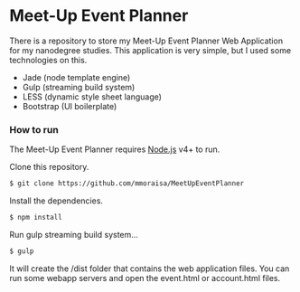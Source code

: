 # Meet-Up Event Planner

There is a repository to store my Meet-Up Event Planner Web Application for my nanodegree studies. This application is very simple, but I used some technologies on this.

  - Jade (node template engine)
  - Gulp (streaming build system)
  - LESS (dynamic style sheet language)
  - Bootstrap (UI boilerplate)

### How to run

The Meet-Up Event Planner requires [Node.js](https://nodejs.org/) v4+ to run.

Clone this repository.

```sh
$ git clone https://github.com/mmoraisa/MeetUpEventPlanner
```

Install the dependencies.

```sh
$ npm install
```

Run gulp streaming build system...

```sh
$ gulp
```
It will create the /dist folder that contains the web application files. You can run some webapp servers and open the event.html or account.html files.
